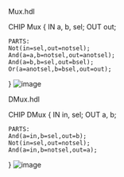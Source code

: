 Mux.hdl

CHIP Mux {
    IN a, b, sel;
    OUT out;

    PARTS:
    Not(in=sel,out=notsel);
    And(a=a,b=notsel,out=anotsel);
    And(a=b,b=sel,out=bsel);
    Or(a=anotsel,b=bsel,out=out);
}
![image](https://github.com/user-attachments/assets/ef717144-ea87-4314-9481-1e8e783fa9fc)


 DMux.hdl 

 CHIP DMux {
    IN in, sel;
    OUT a, b;

    PARTS:
    And(a=in,b=sel,out=b);
    Not(in=sel,out=notsel);
    And(a=in,b=notsel,out=a);
}
![image](https://github.com/user-attachments/assets/e2cea7d4-8ec1-433e-b691-961f04b59b94)

